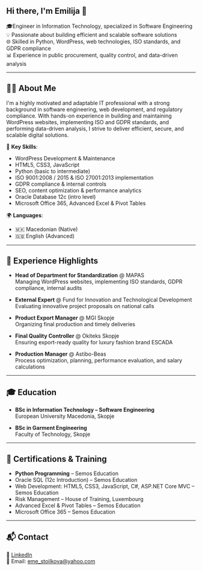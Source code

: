 
## Hi there, I'm Emilija 👋

🎓Engineer in Information Technology, specialized in Software Engineering  
💡 Passionate about building efficient and scalable software solutions  
🌐 Skilled in Python, WordPress, web technologies, ISO standards, and GDPR compliance  
📊 Experience in public procurement, quality control, and data-driven analysis  

---

## 👩‍💻 About Me

I'm a highly motivated and adaptable IT professional with a strong background in software engineering, web development, and regulatory compliance. With hands-on experience in building and maintaining WordPress websites, implementing ISO and GDPR standards, and performing data-driven analysis, I strive to deliver efficient, secure, and scalable digital solutions.

🔧 **Key Skills**:
- WordPress Development & Maintenance  
- HTML5, CSS3, JavaScript  
- Python (basic to intermediate)  
- ISO 9001:2008 / 2015 & ISO 27001:2013 implementation  
- GDPR compliance & internal controls  
- SEO, content optimization & performance analytics  
- Oracle Database 12c (intro level)  
- Microsoft Office 365, Advanced Excel & Pivot Tables  

🌍 **Languages**:  
- 🇲🇰 Macedonian (Native)  
- 🇬🇧 English (Advanced)  

---

## 📌 Experience Highlights

- **Head of Department for Standardization** @ MAPAS  
  Managing WordPress websites, implementing ISO standards, GDPR compliance, internal audits

- **External Expert** @ Fund for Innovation and Technological Development  
  Evaluating innovative project proposals on national calls

- **Product Export Manager** @ MGI Skopje  
  Organizing final production and timely deliveries

- **Final Quality Controller** @ Okiteks Skopje  
  Ensuring export-ready quality for luxury fashion brand ESCADA

- **Production Manager** @ Astibo-Beas  
  Process optimization, planning, performance evaluation, and salary calculations  

---

## 🎓 Education

- **BSc in Information Technology – Software Engineering**  
  European University Macedonia, Skopje  

- **BSc in Garment Engineering**  
  Faculty of Technology, Skopje  

---

## 🎯 Certifications & Training

- **Python Programming** – Semos Education   
- Oracle SQL (12c Introduction) – Semos Education  
- Web Development: HTML5, CSS3, JavaScript, C#, ASP.NET Core MVC – Semos Education  
- Risk Management – House of Training, Luxembourg  
- Advanced Excel & Pivot Tables – Semos Education  
- Microsoft Office 365 – Semos Education  

---

## 📬 Contact

💼 [LinkedIn](https://www.linkedin.com/in/emilija-ramova-6b5a2338/)  
📧 Email: eme_stoilkova@yahoo.com
